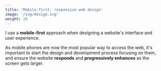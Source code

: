 ```yaml
---
title: 'Mobile-first, responsive web design'
image: '/svg/design.svg'
weight: 10
---
```


I use a **mobile-first** approach when designing a website's interface and user experience.

As mobile phones are now the most popular way to access the web, it's important to start the design and development process focusing on them, and ensure the website **responds** and **progressively enhances** as the screen gets larger.
